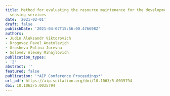 ```yaml
---
title: Method for evaluating the resource maintenance for the development of remote
  sensing services
date: '2021-02-01'
draft: false
publishDate: '2021-04-07T15:56:00.476698Z'
authors:
- Judin Aleksandr Viktorovich
- Drogovoz Pavel Anatolevich
- Grosheva Polina Jurevna
- Solovev Alexey Mihajlovich
publication_types:
- '2'
abstract: ''
featured: false
publication: '*AIP Conference Proceedings*'
url_pdf: https://aip.scitation.org/doi/10.1063/5.0035794
doi: 10.1063/5.0035794
---
```


